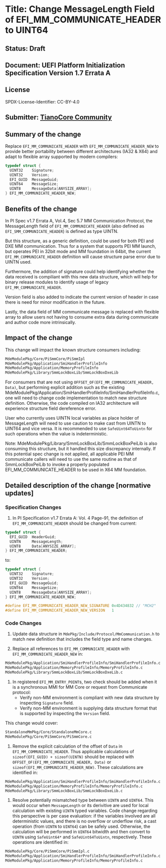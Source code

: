 # Title: Change MessageLength Field of EFI_MM_COMMUNICATE_HEADER to UINT64

## Status: Draft

## Document: UEFI Platform Initialization Specification Version 1.7 Errata A

## License

SPDX-License-Identifier: CC-BY-4.0

## Submitter: [TianoCore Community](https://www.tianocore.org)

## Summary of the change

Replace `EFI_MM_COMMUNICATE_HEADER` with `EFI_MM_COMMUNICATE_HEADER_NEW` to provide better portability between different architectures (IA32 & X64) and adapt to flexible array supported by modern compilers:

```c
typedef struct {
  UINT32    Signature;
  UINT32    Version;
  EFI_GUID  MessageGuid;
  UINT64    MessageSize;
  UINT8     MessageData[ANYSIZE_ARRAY];
} EFI_MM_COMMUNICATE_HEADER_NEW;
```

## Benefits of the change

In PI Spec v1.7 Errata A, Vol.4, Sec 5.7 MM Communication Protocol, the MessageLength field of `EFI_MM_COMMUNICATE_HEADER` (also defined as `EFI_SMM_COMMUNICATE_HEADER`) is defined as type UINTN.

But this structure, as a generic definition, could be used for both PEI and DXE MM communication. Thus for a system that supports PEI MM launch, but operates PEI in 32bit mode and MM foundation in 64bit, the current `EFI_MM_COMMUNICATE_HEADER` definition will cause structure parse error due to UINTN used.

Furthermore, the addition of signature could help identifying whether the data received is compiliant with this new data structure, which will help for binary release modules to identify usage of legacy `EFI_MM_COMMUNICATE_HEADER`.

Version field is also added to indicate the current version of header in case there is need for minor modification in the future.

Lastly, the data field of MM communicate message is replaced with flexible array to allow users not having to consume extra data during communicate and author code more intrinsically.

## Impact of the change

This change will impact the known structure consumers including:

```bash
MdeModulePkg/Core/PiSmmCore/PiSmmIpl
MdeModulePkg/Application/SmiHandlerProfileInfo
MdeModulePkg/Application/MemoryProfileInfo
MdeModulePkg/Library/SmmLockBoxLib/SmmLockBoxDxeLib
```

For consumers that are not using `OFFSET_OF(EFI_MM_COMMUNICATE_HEADER, Data)`, but performing explicit addition such as the existing MdeModulePkg/Application/SmiHandlerProfileInfo/SmiHandlerProfileInfo.c, one will need to change code implementation to match new structure definition. Otherwise, the code compiled on IA32 architecture will experience structure field dereference error.

User who currently uses UINTN local variables as place holder of MessageLength will need to use caution to make cast from UINTN to UINT64 and vice versa. It is recommended to use `SafeUint64ToUintn` for such operations when the value is indeterministic.

Note: MdeModulePkg/Library/SmmLockBoxLib/SmmLockBoxPeiLib is also consuming this structure, but it handled this size discrepancy internally. If this potential spec change is not applied, all applicable PEI MM communicate callers will need to use the same routine as that of SmmLockBoxPeiLib to invoke a properly populated EFI_MM_COMMUNICATE_HEADER to be used in X64 MM foundation.

## Detailed description of the change [normative updates]

### Specification Changes

1. In PI Specification v1.7 Errata A: Vol. 4 Page-91, the definition of `EFI_MM_COMMUNICATE_HEADER` should be changed from current:

```c
typedef struct {
  EFI_GUID  HeaderGuid;
  UINTN     MessageLength;
  UINT8     Data[ANYSIZE_ARRAY];
} EFI_MM_COMMUNICATE_HEADER;
```

to:

```c
typedef struct {
  UINT32    Signature;
  UINT32    Version;
  EFI_GUID  MessageGuid;
  UINT64    MessageSize;
  UINT8     MessageData[ANYSIZE_ARRAY];
} EFI_MM_COMMUNICATE_HEADER_NEW;

#define EFI_MM_COMMUNICATE_HEADER_NEW_SIGNATURE 0x4D434832 // "MCH2"
#define EFI_MM_COMMUNICATE_HEADER_NEW_VERSION   1
```

### Code Changes

1. Update data structure in `MdePkg/Include/Protocol/MmCommunication.h` to match new definition that includes the field type and name changes.

1. Replace all references to `EFI_MM_COMMUNICATE_HEADER` with `EFI_MM_COMMUNICATE_HEADER_NEW` in:

```bash
MdeModulePkg/Application/SmiHandlerProfileInfo/SmiHandlerProfileInfo.c
MdeModulePkg/Application/MemoryProfileInfo/MemoryProfileInfo.c
MdeModulePkg/Library/SmmLockBoxLib/SmmLockBoxDxeLib.c
```

1. In registered `EFI_MM_ENTRY_POINT`s, two check should be added when it is a synchronous MMI for MM Core or request from Communicate protocol:
    * Verify non-MM environment is compliant with new data structure by inspecting `Signature` field.
    * Verify non-MM environment is supplying data structure format that is supported by inspecting the `Version` field.

This change would cover:

```bash
StandaloneMmPkg/Core/StandaloneMmCore.c
MdeModulePkg/Core/PiSmmCore/PiSmmCore.c
```

1. Remove the explicit calculation of the offset of `Data` in `EFI_MM_COMMUNICATE_HEADER`. Thus applicable calculations of `sizeof(EFI_GUID) + sizeof(UINTN)` should be replaced with `OFFSET_OF(EFI_MM_COMMUNICATE_HEADER, Data)` or `sizeof(EFI_MM_COMMUNICATE_HEADER_NEW)`. These calculations are identified in:

```bash
MdeModulePkg/Application/SmiHandlerProfileInfo/SmiHandlerProfileInfo.c
MdeModulePkg/Application/MemoryProfileInfo/MemoryProfileInfo.c
MdeModulePkg/Library/SmmLockBoxLib/SmmLockBoxDxeLib.c
```

1. Resolve potentially mismatched type between `UINTN` and `UINT64`. This would occur when `MessageLength` or its derivitive are used for local calculation with existing `UINTN` typed variables. Code change regarding this perspective is per case evaluation: if the variables involved are all deterministic values, and there is no overflow or underflow risk, a cast operation (from `UINTN` to `UINT64`) can be safely used. Otherwise, the calculation will be performed in `UINT64` bitwidth and then convert to `UINTN` using `SafeUint64*` and `SafeUint64ToUintn`, respectively. These operations are identified in:

```bash
MdeModulePkg/Core/PiSmmCore/PiSmmIpl.c
MdeModulePkg/Application/SmiHandlerProfileInfo/SmiHandlerProfileInfo.c
MdeModulePkg/Application/MemoryProfileInfo/MemoryProfileInfo.c
```

